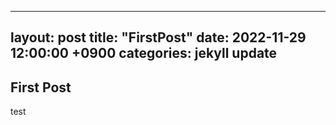 
---
layout: post
title: "FirstPost"
date: 2022-11-29 12:00:00 +0900
categories: jekyll update
---


## First Post

test

